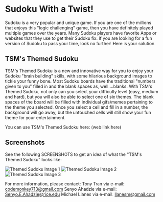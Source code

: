 # Sudoku With a Twist!

Sudoku is a very popular and unique game. If you are one of the millions that enjoys this "logic challenging" game, then you have definitely played multiple games over the years. Many Sudoku players have favorite Apps or websites that they use to get their Sudoku fix. If you are looking for a fun version of Sudoku to pass your time, look no further! Here is your solution.

## TSM's Themed Sudoku

TSM's Themed Sudoku is a new and innovative way for you to enjoy your Sudoku "brain building" skills, with some hilarious background images to tickle your funny bone. Most Sudoku boards have the traditional "numbers given to you" filled in and the blank spaces as, well....blanks. With TSM's Themed Sudoku, not only can you select your difficulty level (easy, medium and hard), but you will also be able to select one of six themes. The blank spaces of the board will be filled with individual gifs/memes pertaining to the theme you selected. Once you select a cell and fill in a number, the background will go away, but the untouched cells will still show your fun theme for your entertainment.

You can use TSM's Themed Sudoku here:
(web link here)

## Screenshots

See the following SCREENSHOTS to get an idea of what the "TSM's Themed Sudoku" looks like:

![Themed Sudoku Image 1](./assets/readme-images/image1.JPG)
![Themed Sudoku Image 2](./assets/readme-images/image2.JPG)
![Themed Sudoku Image 3](./assets/readme-images/image3.JPG)

For more information, please contact:
Tony Tran via e-mail: codemonkey713@gmail.com
Senyo Ahadzie via e-mail: Senyo.E.Ahadzie@rice.edu
Michael Llanes via e-mail: llanesm@gmail.com

